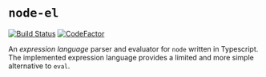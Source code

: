 # `node-el`

[![Build Status](https://travis-ci.com/bvfnbk/node-el.svg?branch=main)](https://travis-ci.com/bvfnbk/node-el)
[![CodeFactor](https://www.codefactor.io/repository/github/bvfnbk/node-el/badge)](https://www.codefactor.io/repository/github/bvfnbk/node-el)

An _expression language_ parser and evaluator for `node` written in Typescript. The implemented expression language
provides a limited and more simple alternative to `eval`.
